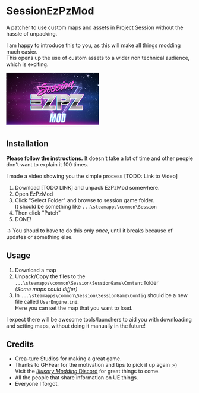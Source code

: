 # SessionEzPzMod
A patcher to use custom maps and assets in Project Session without the hassle of unpacking.

I am happy to introduce this to you, as this will make all things modding much easier.  
This opens up the use of custom assets to a wider non technical audience, which is exciting.

![Screenshot](https://github.com/dga711/SessionEzPzMod/raw/master/readme.png)

## Installation
**Please follow the instructions.** It doesn't take a lot of time and other people don't want to explain it 100 times.

I made a video showing you the simple process [TODO: Link to Video]

1. Download [TODO LINK] and unpack EzPzMod somewhere.
2. Open EzPzMod
3. Click "Select Folder" and browse to session game folder.  
It should be something like `...\steamapps\common\Session`
4. Then click "Patch"
5. DONE!

-> You shoud to have to do this *only once*, until it breaks because of updates or something else.

## Usage
1. Download a map
2. Unpack/Copy the files to the `...\steamapps\common\Session\SessionGame\Content` folder  
_(Some maps could differ)_  
3. In `...\steamapps\common\Session\SessionGame\Config` should be a new file called `UserEngine.ini`.  
Here you can set the map that you want to load.

I expect there will be awesome tools/launchers to aid you with downloading and setting maps, without doing it manually in the future!


## Credits
* Crea-ture Studios for making a great game.
* Thanks to GHFear for the motivation and tips to pick it up again ;-)  
Visit the [_Illusory Modding_ Discord](https://discord.gg/YT2z5DU) for great things to come.
* All the people that share information on UE things.
* Everyone I forgot.
